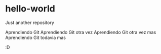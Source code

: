 # hello-world
Just another repository

Aprendiendo Git
Aprendiendo Git otra vez
Aprendiendo Git otra vez mas
Aprendiendo Git todavia mas


:D
